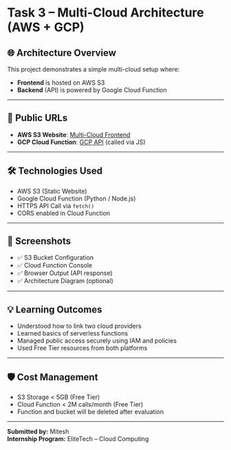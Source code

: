 # Task 3 – Multi-Cloud Architecture (AWS + GCP)

## 🌐 Architecture Overview
This project demonstrates a simple multi-cloud setup where:
- **Frontend** is hosted on AWS S3
- **Backend** (API) is powered by Google Cloud Function

---

## 🔗 Public URLs
- **AWS S3 Website**: [Multi-Cloud Frontend](https://multi-cloud-frontend-mitesh.s3.ap-south-1.amazonaws.com/index.html?X-Amz-Algorithm=AWS4-HMAC-SHA256&X-Amz-Content-Sha256=UNSIGNED-PAYLOAD&X-Amz-Credential=ASIAXYHSZFIJJYS7M4OM%2F20250612%2Fap-south-1%2Fs3%2Faws4_request&X-Amz-Date=20250612T094124Z&X-Amz-Expires=300&X-Amz-Security-Token=IQoJb3JpZ2luX2VjEBIaCmFwLXNvdXRoLTEiRjBEAiA32W%2Fiuqr3zFWVjGfYZcvvjKRPO4lgTg4ohdGPVvVxUQIgfGiR%2FUsrZP4euNa%2BZP29rb%2BtLKuxtOBttq531QqikZ4q3wII6%2F%2F%2F%2F%2F%2F%2F%2F%2F%2F%2FARAAGgw1MzMwODUxMDQ2NTgiDIS%2BWgs%2B6dSfe5znByqzAit2ukvOTXGBORMKDO09RaJPLPiKEqmkn%2Bxn790uYUMss08ERlXLc2jf8uaUGN9ztsOZH%2FGC5MhfmQuhD7R4cRTpxw%2BHUnSmp8g6hicpvwWOkz5QVH59nfKdoUqUhfFEM5T9KO8ouUXp5lM%2FjYn5hgRM5uvLMu%2BwHWi6e7BTVSKcj4ogmygwXNjKdlZz1oW73RogeSMyxB%2Fu5DoTqYern4Op2SWOWs%2Ba3dYtNgR6LitlVib3mEkevqqH9jLeWvy63panDYXH%2FnSDQPMk8dX3ORrQtNYIUHllVdNK2gaG7GUm89WdqDfLOqJ4G6K7ZjTSkrkyKZXyqjYJrQPSEktsaF9FKL4ajy9QR3mHCfy2EDbM23fNYDA43mygF9W%2BiErrm7Nmic4G29TRCTRAR15M2K2MTs4wxKeqwgY6rgKGFS4a9rC9Kq3LcsZ7DUsje%2FWk%2BNtWC8KkrFQ8gfnfCUnQnaw1MfICd%2FwS7Mi1i1BKy71rL67v1SQbj9LhOIBpt45sRxWUpC53qmGBeNXUsELXh6Iw1m1aoJv4NQ%2BKZ%2Bs4tzh5jjFyEEu6mFZ4qtYGWCm8qc0fpksvbAWKsAKdFsGlJl9nNjF00GkR8q6jzX6x1CRWKQ6gqrCoBdceejwHYO5p1nW6WJAKLeJfV3D04rwSjZ9eQFZUR3bCJ4%2BW3CPv%2B2oUB07t6HsMOfiMx0pS0fIGd2WXnmLlrv3joFp7AbifuJsr7FbJeiUTl%2B%2Fufq9RkV1OxJBloHv6G3KxPO4S%2FTu7QGkM3Lnzds9%2B4ooa4T6AOuWYOIMmIyOPvGy0CNBwYwhtspt7U5GK%2F%2FiTiw%3D%3D&X-Amz-Signature=30bf341188200470064f0b4e45bf829fb684c1adb252b60d7b1e522ed2e2e5a7&X-Amz-SignedHeaders=host&response-content-disposition=inline)
- **GCP Cloud Function**: [GCP API](https://asia-south1-root-dispatch-458612-b2.cloudfunctions.net/hello_world) (called via JS)

---

## 🛠️ Technologies Used
- AWS S3 (Static Website)
- Google Cloud Function (Python / Node.js)
- HTTPS API Call via `fetch()`
- CORS enabled in Cloud Function

---

## 📸 Screenshots
- ✅ S3 Bucket Configuration
- ✅ Cloud Function Console
- ✅ Browser Output (API response)
- ✅ Architecture Diagram (optional)

---

## 💡 Learning Outcomes
- Understood how to link two cloud providers
- Learned basics of serverless functions
- Managed public access securely using IAM and policies
- Used Free Tier resources from both platforms

---

## 🛡️ Cost Management
- S3 Storage < 5GB (Free Tier)
- Cloud Function < 2M calls/month (Free Tier)
- Function and bucket will be deleted after evaluation

---

**Submitted by:** Mitesh  
**Internship Program:** EliteTech – Cloud Computing  
